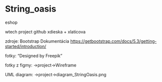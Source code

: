# String_oasis
 eshop
 
 wtech project github xdieska + xlaticova

zdroje: Bootstrap Dokumentácia https://getbootstrap.com/docs/5.3/getting-started/introduction/

fotky: “Designed by Freepik” 

fotky z figmy: ->project->Wireframe

UML diagram: ->project->diagram_StringOasis.png
